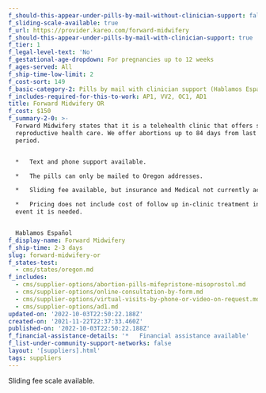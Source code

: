 ```yaml
---
f_should-this-appear-under-pills-by-mail-without-clinician-support: false
f_sliding-scale-available: true
f_url: https://provider.kareo.com/forward-midwifery
f_should-this-appear-under-pills-by-mail-with-clinician-support: true
f_tier: 1
f_legal-level-text: 'No'
f_gestational-age-dropdown: For pregnancies up to 12 weeks
f_ages-served: All
f_ship-time-low-limit: 2
f_cost-sort: 149
f_basic-category-2: Pills by mail with clinician support (Hablamos Español)
f_includes-required-for-this-to-work: AP1, VV2, OC1, AD1
title: Forward Midwifery OR
f_cost: $150
f_summary-2-0: >-
  Forward Midwifery states that it is a telehealth clinic that offers sexual and
  reproductive health care. We offer abortions up to 84 days from last menstrual
  period.


  *   Text and phone support available.

  *   The pills can only be mailed to Oregon addresses.

  *   Sliding fee available, but insurance and Medical not currently accepted.

  *   Pricing does not include cost of follow up in-clinic treatment in the rare
  event it is needed.


  Hablamos Español
f_display-name: Forward Midwifery
f_ship-time: 2-3 days
slug: forward-midwifery-or
f_states-test:
  - cms/states/oregon.md
f_includes:
  - cms/supplier-options/abortion-pills-mifepristone-misoprostol.md
  - cms/supplier-options/online-consultation-by-form.md
  - cms/supplier-options/virtual-visits-by-phone-or-video-on-request.md
  - cms/supplier-options/ad1.md
updated-on: '2022-10-03T22:50:22.188Z'
created-on: '2021-11-22T22:37:33.460Z'
published-on: '2022-10-03T22:50:22.188Z'
f_financial-assistance-details: '*   Financial assistance available'
f_list-under-community-support-networks: false
layout: '[suppliers].html'
tags: suppliers
---
```


Sliding fee scale available.
